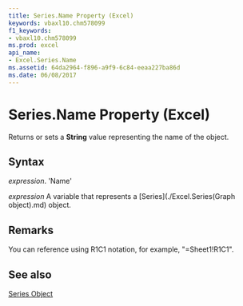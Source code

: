 ```yaml
---
title: Series.Name Property (Excel)
keywords: vbaxl10.chm578099
f1_keywords:
- vbaxl10.chm578099
ms.prod: excel
api_name:
- Excel.Series.Name
ms.assetid: 64da2964-f896-a9f9-6c84-eeaa227ba86d
ms.date: 06/08/2017
---
```



# Series.Name Property (Excel)

Returns or sets a  **String** value representing the name of the object.


## Syntax

 _expression_. 'Name'

 _expression_ A variable that represents a [Series](./Excel.Series(Graph object).md) object.


## Remarks

You can reference using R1C1 notation, for example, "=Sheet1!R1C1".


## See also


[Series Object](Excel.Series(objec).md)

